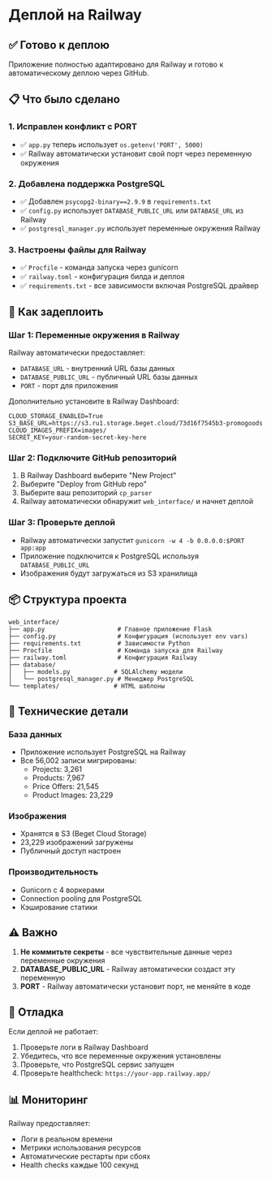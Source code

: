 # Деплой на Railway

## ✅ Готово к деплою

Приложение полностью адаптировано для Railway и готово к автоматическому деплою через GitHub.

## 📋 Что было сделано

### 1. Исправлен конфликт с PORT
- ✅ `app.py` теперь использует `os.getenv('PORT', 5000)`
- ✅ Railway автоматически установит свой порт через переменную окружения

### 2. Добавлена поддержка PostgreSQL
- ✅ Добавлен `psycopg2-binary==2.9.9` в `requirements.txt`
- ✅ `config.py` использует `DATABASE_PUBLIC_URL` или `DATABASE_URL` из Railway
- ✅ `postgresql_manager.py` использует переменные окружения Railway

### 3. Настроены файлы для Railway
- ✅ `Procfile` - команда запуска через gunicorn
- ✅ `railway.toml` - конфигурация билда и деплоя
- ✅ `requirements.txt` - все зависимости включая PostgreSQL драйвер

## 🚀 Как задеплоить

### Шаг 1: Переменные окружения в Railway
Railway автоматически предоставляет:
- `DATABASE_URL` - внутренний URL базы данных
- `DATABASE_PUBLIC_URL` - публичный URL базы данных
- `PORT` - порт для приложения

Дополнительно установите в Railway Dashboard:
```
CLOUD_STORAGE_ENABLED=True
S3_BASE_URL=https://s3.ru1.storage.beget.cloud/73d16f7545b3-promogoods
CLOUD_IMAGES_PREFIX=images/
SECRET_KEY=your-random-secret-key-here
```

### Шаг 2: Подключите GitHub репозиторий
1. В Railway Dashboard выберите "New Project"
2. Выберите "Deploy from GitHub repo"
3. Выберите ваш репозиторий `cp_parser`
4. Railway автоматически обнаружит `web_interface/` и начнет деплой

### Шаг 3: Проверьте деплой
- Railway автоматически запустит `gunicorn -w 4 -b 0.0.0.0:$PORT app:app`
- Приложение подключится к PostgreSQL используя `DATABASE_PUBLIC_URL`
- Изображения будут загружаться из S3 хранилища

## 📦 Структура проекта

```
web_interface/
├── app.py                    # Главное приложение Flask
├── config.py                 # Конфигурация (использует env vars)
├── requirements.txt          # Зависимости Python
├── Procfile                  # Команда запуска для Railway
├── railway.toml              # Конфигурация Railway
├── database/
│   ├── models.py            # SQLAlchemy модели
│   └── postgresql_manager.py # Менеджер PostgreSQL
└── templates/               # HTML шаблоны
```

## 🔧 Технические детали

### База данных
- Приложение использует PostgreSQL на Railway
- Все 56,002 записи мигрированы:
  - Projects: 3,261
  - Products: 7,967
  - Price Offers: 21,545
  - Product Images: 23,229

### Изображения
- Хранятся в S3 (Beget Cloud Storage)
- 23,229 изображений загружены
- Публичный доступ настроен

### Производительность
- Gunicorn с 4 воркерами
- Connection pooling для PostgreSQL
- Кэширование статики

## ⚠️ Важно

1. **Не коммитьте секреты** - все чувствительные данные через переменные окружения
2. **DATABASE_PUBLIC_URL** - Railway автоматически создаст эту переменную
3. **PORT** - Railway автоматически установит порт, не меняйте в коде

## 🐛 Отладка

Если деплой не работает:

1. Проверьте логи в Railway Dashboard
2. Убедитесь, что все переменные окружения установлены
3. Проверьте, что PostgreSQL сервис запущен
4. Проверьте healthcheck: `https://your-app.railway.app/`

## 📊 Мониторинг

Railway предоставляет:
- Логи в реальном времени
- Метрики использования ресурсов
- Автоматические рестарты при сбоях
- Health checks каждые 100 секунд

